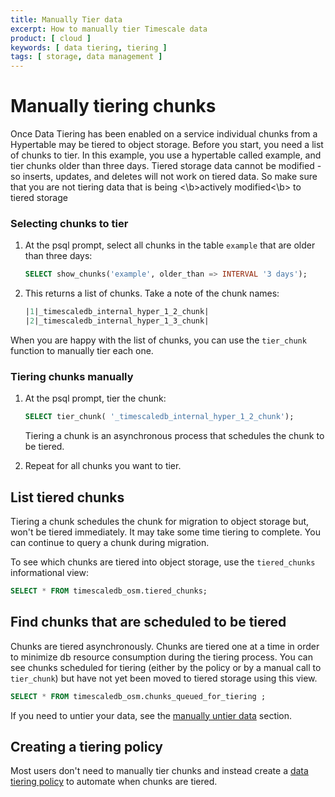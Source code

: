 ```yaml
---
title: Manually Tier data
excerpt: How to manually tier Timescale data
product: [ cloud ]
keywords: [ data tiering, tiering ]
tags: [ storage, data management ]
---
```


# Manually tiering chunks

Once Data Tiering has been enabled on a service individual chunks from a Hypertable may be tiered to object storage.
Before you start, you need a list of chunks to tier. In this example, you use a hypertable called example, and tier chunks older than three days.
Tiered storage data cannot be modified - so inserts, updates, and deletes will not work on tiered data. So make sure that
you are not tiering data that is being <\b>actively modified<\b> to tiered storage

<Procedure>

### Selecting chunks to tier

1. At the psql prompt, select all chunks in the table `example` that are older
   than three days:

   ```sql
   SELECT show_chunks('example', older_than => INTERVAL '3 days');
   ```

1. This returns a list of chunks. Take a note of the chunk names:

   ```sql
   |1|_timescaledb_internal_hyper_1_2_chunk|
   |2|_timescaledb_internal_hyper_1_3_chunk|
   ```

</Procedure>


When you are happy with the list of chunks, you can use the `tier_chunk` function to manually tier each one.

<Procedure>

### Tiering chunks manually

1. At the psql prompt, tier the chunk:

   ```sql
   SELECT tier_chunk( '_timescaledb_internal_hyper_1_2_chunk');
   ```
   
   Tiering a chunk is an asynchronous process that schedules the chunk to be tiered.

1. Repeat for all chunks you want to tier.

</Procedure>


## List tiered chunks

<Highlight type="info">
Tiering a chunk schedules the chunk for migration to object storage but, won't be tiered immediately. 
It may take some time tiering to complete. You can continue to query a chunk during migration.
</Highlight>

To see which chunks are tiered into object storage, use the `tiered_chunks`
informational view:

```sql
SELECT * FROM timescaledb_osm.tiered_chunks;
```

## Find chunks that are scheduled to be tiered

Chunks are tiered asynchronously. Chunks are tiered one at a time in order to minimize db resource
consumption during the tiering process. You can see chunks scheduled for tiering (either by the policy or
 by a manual call to `tier_chunk`) but have not yet been moved to tiered storage using this view.

```sql
SELECT * FROM timescaledb_osm.chunks_queued_for_tiering ;
```

If you need to untier your data, see the
[manually untier data][untier-data] section.

## Creating a tiering policy

Most users don't need to manually tier chunks and instead create a [data tiering policy][creating-data-tiering-policy] to automate when chunks are tiered. 


[creating-data-tiering-policy]: /use-timescale/:currentVersion:/data-tiering/creating-data-tiering-policy/
[untier-data]: /use-timescale/:currentVersion:/data-tiering/untier-data/
